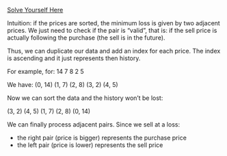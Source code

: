 [Solve Yourself Here](https://www.hackerrank.com/challenges/minimum-loss/problem?isFullScreen=true)

Intuition: if the prices are sorted, the minimum loss is given by two adjacent prices. We just need to check if the pair is “valid”, that is: if the sell price is actually following the purchase (the sell is in the future).

Thus, we can duplicate our data and add an index for each price. The index is ascending and it just represents then history.

For example, for: 14 7 8 2 5

We have:
(0, 14) (1, 7) (2, 8) (3, 2) (4, 5)

Now we can sort the data and the history won’t be lost:

(3, 2) (4, 5) (1, 7) (2, 8) (0, 14)

We can finally process adjacent pairs. Since we sell at a loss:

- the right pair (price is bigger) represents the purchase price
- the left pair (price is lower) represents the sell price
